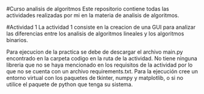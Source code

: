 #Curso analisis de algoritmos
Este repositorio contiene todas las actividades realizadas por mi en la materia de analisis de algoritmos.

#Actividad 1
La actividad 1 consiste en la creacion de una GUI para analizar las diferencias entre los analisis de algoritmos lineales y los algoritmos binarios.

Para ejecucion de la practica se debe de descargar el archivo main.py encontrado en la carpeta codigo en la ruta de la actividad.
No tiene ninguna libreria que no se haya mencionado en los requisitos de la actividad por lo que no se cuenta con un archivo requirements.txt.
Para la ejecución cree un entorno virtual con los paquetes de tkinter, numpy y matplotlib, o si no utilice el paquete de python que tenga su sistema.